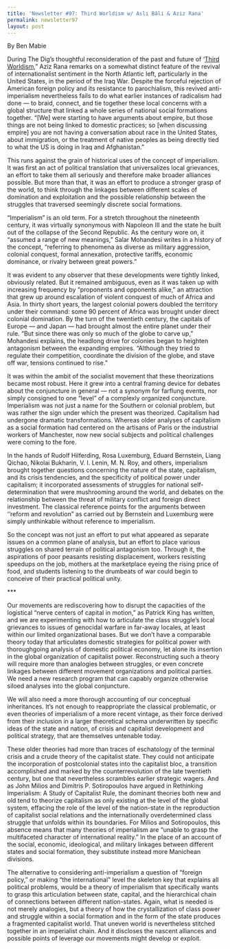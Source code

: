 ```yaml
---
title: 'Newsletter #97: Third Worldism w/ Aslı Bâli & Aziz Rana'
permalink: newsletter97
layout: post
---
```


By Ben Mabie

During The Dig’s thoughtful reconsideration of the past and future of ‘[Third Worldism](https://thedigradio.com/podcast/third-worldism-w-asli-bali-aziz-rana/),” Aziz Rana remarks on a somewhat distinct feature of the revival of internationalist sentiment in the North Atlantic left, particularly in the United States, in the period of the Iraq War. Despite the forceful rejection of American foreign policy and its resistance to parochialism, this revived anti-imperialism nevertheless fails to do what earlier instances of radicalism had done — to braid, connect, and tie together these local concerns with a global structure that linked a whole series of national social formations together. “\[We] were starting to have arguments about empire, but those things are not being linked to domestic practices; so \[when discussing empire] you are not having a conversation about race in the United States, about immigration, or the treatment of native peoples as being directly tied to what the US is doing in Iraq and Afghanistan.” 

This runs against the grain of historical uses of the concept of imperialism. It was first an act of political translation that universalizes local grievances, an effort to take them all seriously and therefore make broader alliances possible. But more than that, it was an effort to produce a stronger grasp of the world, to think through the linkages between different scales of domination and exploitation and the possible relationship between the struggles that traversed seemingly discrete social formations. 

“Imperialism” is an old term. For a stretch throughout the nineteenth century, it was virtually synonymous with Napoleon III and the state he built out of the collapse of the Second Republic. As the century wore on, it “assumed a range of new meanings,” Salar Mohandesi writes in a history of the concept, “referring to phenomena as diverse as military aggression, colonial conquest, formal annexation, protective tariffs, economic dominance, or rivalry between great powers.” 

It was evident to any observer that these developments were tightly linked, obviously related. But it remained ambiguous, even as it was taken up with increasing frequency by “proponents and opponents alike,” an attraction that grew up around escalation of violent conquest of much of Africa and Asia. In thirty short years, the largest colonial powers doubled the territory under their command: some 90 percent of Africa was brought under direct colonial domination. By the turn of the twentieth century, the capitals of Europe — and Japan — had brought almost the entire planet under their rule. “But since there was only so much of the globe to carve up,” Mohandesi explains, the headlong drive for colonies began to heighten antagonism between the expanding empires. “Although they tried to regulate their competition, coordinate the division of the globe, and stave off war, tensions continued to rise.” 

It was within the ambit of the socialist movement that these theorizations became most robust. Here it grew into a central framing device for debates about the conjuncture in general — not a synonym for farflung events, nor simply consigned to one “level” of a complexly organized conjuncture. Imperialism was not just a name for the Southern or colonial problem, but was rather the sign under which the present was theorized. Capitalism had undergone dramatic transformations. Whereas older analyses of capitalism as a social formation had centered on the artisans of Paris or the industrial workers of Manchester, now new social subjects and political challenges were coming to the fore.

In the hands of Rudolf Hilferding, Rosa Luxemburg, Eduard Bernstein, Liang Qichao, Nikolai Bukharin, V. I. Lenin, M. N. Roy, and others, imperialism brought together questions concerning the nature of the state, capitalism, and its crisis tendencies, and the specificity of political power under capitalism; it incorporated assessments of struggles for national self-determination that were mushrooming around the world, and debates on the relationship between the threat of military conflict and foreign direct investment. The classical reference points for the arguments between ‘‘reform and revolution” as carried out by Bernstein and Luxemburg were simply unthinkable without reference to imperialism. 

So the concept was not just an effort to put what appeared as separate issues on a common plane of analysis, but an effort to place various struggles on shared terrain of political antagonism too. Through it, the aspirations of poor peasants resisting displacement, workers resisting speedups on the job, mothers at the marketplace eyeing the rising price of food, and students listening to the drumbeats of war could begin to conceive of their practical political unity. 

\*\*\*

Our movements are rediscovering how to disrupt the capacities of the logistical “nerve centers of capital in motion,” as Patrick King has written, and we are experimenting with how to articulate the class struggle’s local grievances to issues of genocidal warfare in far-away locales, at least within our limited organizational bases. But we don’t have a comparable theory today that articulates domestic strategies for political power with thoroughgoing analysis of domestic political economy, let alone its insertion in the global organization of capitalist power. Reconstructing such a theory will require more than analogies between struggles, or even concrete linkages between different movement organizations and political parties. We need a new research program that can capably organize otherwise siloed analyses into the global conjuncture. 

We will also need a more thorough accounting of our conceptual inheritances. It’s not enough to reappropriate the classical problematic, or even theories of imperialism of a more recent vintage, as their force derived from their inclusion in a larger theoretical schema underwritten by specific ideas of the state and nation, of crisis and capitalist development and political strategy, that are themselves untenable today. 

These older theories had more than traces of eschatology of the terminal crisis and a crude theory of the capitalist state. They could not anticipate the incorporation of postcolonial states into the capitalist bloc, a transition accomplished and marked by the counterrevolution of the late twentieth century, but one that nevertheless scrambles earlier strategic wagers. And as John Milios and Dimitris P. Sotiropoulos have argued in Rethinking Imperialism: A Study of Capitalist Rule, the dominant theories both new and old tend to theorize capitalism as only existing at the level of the global system, effacing the role of the level of the nation-state in the reproduction of capitalist social relations and the internationally overdetermined class struggle that unfolds within its boundaries. For Milios and Sotiropoulos, this absence means that many theories of imperialism are “unable to grasp the multifaceted character of international reality.” In the place of an account of the social, economic, ideological, and military linkages between different states and social formation, they substitute instead more Manichean divisions. 

The alternative to considering anti-imperialism a question of “foreign policy,” or making “the international” level the skeleton key that explains all political problems, would be a theory of imperialism that specifically wants to grasp this articulation between state, capital, and the hierarchical chain of connections between different nation-states. Again, what is needed is not merely analogies, but a theory of how the crystallization of class power and struggle within a social formation and in the form of the state produces a fragmented capitalist world. That uneven world is nevertheless stitched together in an imperialist chain. And it discloses the nascent alliances and possible points of leverage our movements might develop or exploit. 
